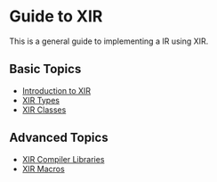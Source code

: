 <!--
SPDX-FileCopyrightText: 2021,2023 University of Rochester

SPDX-License-Identifier: MIT
-->

# Guide to XIR

This is a general guide to implementing a IR using XIR.

## Basic Topics
  * [Introduction to XIR](intro)
  * [XIR Types](types)
  * [XIR Classes](classes)

## Advanced Topics
  * [XIR Compiler Libraries](compilerlib)
  * [XIR Macros](macros)


